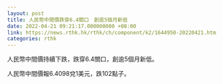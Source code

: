 ```yaml
---
layout: post
title: 人民幣中間價跌穿6.4關口　創逾5個月新低
date: 2022-04-21 09:21:17.000000000 +08:00
link: https://news.rthk.hk/rthk/ch/component/k2/1644950-20220421.htm
categories: rthk
---
```


人民幣中間價持續下跌，跌穿6.4關口，創逾5個月新低。

人民幣中間價報6.4098兌1美元，跌102點子。

